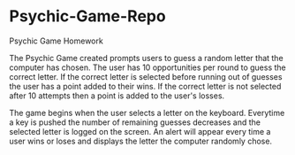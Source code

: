 # Psychic-Game-Repo
Psychic Game Homework

The Psychic Game created prompts users to guess a random letter that the computer has chosen. The user has 10 opportunities per round to guess the correct letter. If the correct letter is selected before running out of guesses the user has a point added to their wins. If the correct letter is not selected after 10 attempts then a point is added to the user's losses. 

The game begins when the user selects a letter on the keyboard. Everytime a key is pushed the number of remaining guesses decreases and the selected letter is logged on the screen. An alert will appear every time a user wins or loses and displays the letter the computer randomly chose.
